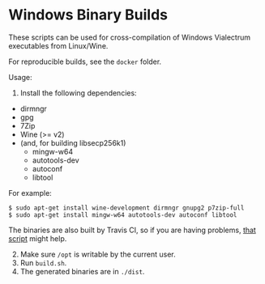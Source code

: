 Windows Binary Builds
=====================

These scripts can be used for cross-compilation of Windows Vialectrum executables from Linux/Wine.

For reproducible builds, see the `docker` folder.


Usage:


1. Install the following dependencies:

 - dirmngr
 - gpg
 - 7Zip
 - Wine (>= v2)
 - (and, for building libsecp256k1)
   - mingw-w64
   - autotools-dev
   - autoconf
   - libtool


For example:

```
$ sudo apt-get install wine-development dirmngr gnupg2 p7zip-full
$ sudo apt-get install mingw-w64 autotools-dev autoconf libtool
```

The binaries are also built by Travis CI, so if you are having problems,
[that script](https://github.com/pooler/vialectrum/blob/master/.travis.yml) might help.

2. Make sure `/opt` is writable by the current user.
3. Run `build.sh`.
4. The generated binaries are in `./dist`.
